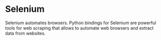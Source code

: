 # Selenium 

Selenium automates browsers. Python bindings for Selenium are powerful tools for web scraping that allows to automate web browsers and extract data from websites.
